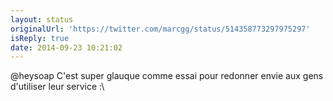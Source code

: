 ```yaml
---
layout: status
originalUrl: 'https://twitter.com/marcgg/status/514358773297975297'
isReply: true
date: 2014-09-23 10:21:02
---
```


@heysoap C'est super glauque comme essai pour redonner envie aux gens d'utiliser leur service :\
